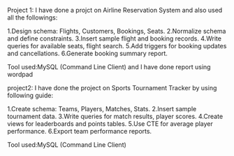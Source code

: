 Project 1:
I have done a projct on Airline Reservation System and also used all the followings:

1.Design schema: Flights, Customers, Bookings, Seats.
2.Normalize schema and define constraints.
3.Insert sample flight and booking records.
4.Write queries for available seats, flight search.
5.Add triggers for booking updates and cancellations.
6.Generate booking summary report.


Tool used:MySQL (Command Line Client)
and I have done report using wordpad



project2:
I have done the project on Sports Tournament Tracker by using following guide:

1.Create schema: Teams, Players, Matches, Stats.
2.Insert sample tournament data.
3.Write queries for match results, player scores.
4.Create views for leaderboards and points tables.
5.Use CTE for average player performance.
6.Export team performance reports.

Tool used:MySQL (Command Line Client)


